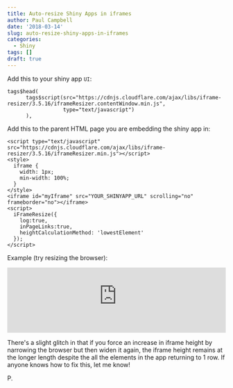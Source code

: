 ```yaml
---
title: Auto-resize Shiny Apps in iframes
author: Paul Campbell
date: '2018-03-14'
slug: auto-resize-shiny-apps-in-iframes
categories:
  - Shiny
tags: []
draft: true
---
```


Add this to your shiny app `UI`:

```{r}
tags$head(
      tags$script(src="https://cdnjs.cloudflare.com/ajax/libs/iframe-resizer/3.5.16/iframeResizer.contentWindow.min.js",
                  type="text/javascript")
      ),
```

Add this to the parent HTML page you are embedding the shiny app in:

```{html}
<script type="text/javascript" src="https://cdnjs.cloudflare.com/ajax/libs/iframe-resizer/3.5.16/iframeResizer.min.js"></script>
<style>
  iframe {
    width: 1px;
    min-width: 100%;
  }
</style>
<iframe id="myIframe" src="YOUR_SHINYAPP_URL" scrolling="no" frameborder="no"></iframe>
<script>
  iFrameResize({
    log:true,
    inPageLinks:true,
    heightCalculationMethod: 'lowestElement'
  });
</script>
```

Example (try resizing the browser):

<script type="text/javascript" src="https://cdnjs.cloudflare.com/ajax/libs/iframe-resizer/3.5.16/iframeResizer.min.js"></script>
<style>
  iframe {
    width: 1px;
    min-width: 100%;
  }
</style>
<iframe id="myIframe" src="https://cultureofinsight.shinyapps.io/module_example/" scrolling="no" frameborder="no"></iframe>
<script>
  iFrameResize({
    log:true,
    inPageLinks:true,
    heightCalculationMethod: 'documentElementScroll'
  });
</script>

There's a slight glitch in that if you force an increase in iframe height by narrowing the browser but then widen it again, the iframe height remains at the longer length despite the all the elements in the app returning to 1 row. If anyone knows how to fix this, let me know!

P.